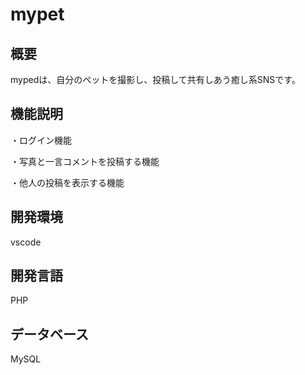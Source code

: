 #  mypet

##  概要
mypedは、自分のペットを撮影し、投稿して共有しあう癒し系SNSです。

##  機能説明
・ログイン機能

・写真と一言コメントを投稿する機能

・他人の投稿を表示する機能

##  開発環境
vscode

##  開発言語
PHP

##  データベース
MySQL
